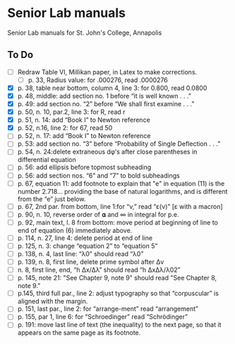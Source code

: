 # Senior Lab manuals
 Senior Lab manuals for St. John's College, Annapolis

 ## To Do
- [ ] Redraw Table VI, Millikan paper, in Latex to make corrections.
    - [ ] p. 33, Radius value: for .000276, read .0000276
- [x] p. 38, table near bottom, column 4, line 3: for 0.800, read 0.0800
- [x] p. 48, middle: add section no. 1 before “it is well known . . .”
- [x] p. 49: add section no. “2” before “We shall first examine . . .”
- [x] p. 50, n. 10, par.2, line 3: for R, read r
- [x] p. 51, n. 14: add “Book I” to Newton reference
- [x] p. 52, n.16, line 2: for 67, read 50
- [ ] p. 52, n. 17: add “Book I” to Newton reference
- [ ] p. 53: add section no. “3” before “Probability of Single Deflection . . .”
- [ ] p. 54, n. 24:delete extraneous dφ’s after close parentheses in differential equation
- [ ] p. 56: add ellipsis before topmost subheading
- [ ] p. 56: add section nos. “6” and “7” to bold subheadings
- [ ] p. 67, equation 11: add footnote to explain that "e" in equation (11) is the number 2.718... providing the base of natural logarithms, and is different from the “e” just below.
- [ ] p. 67, 2nd par. from bottom, line 1:for “ν,” read “ε(ν)” [ε with a macron]
- [ ] p. 90, n. 10, reverse order of 𝛂 and ∞ in integral for p.e.
- [ ] p. 92, main text, l. 8 from bottom: move period at beginning of line to end of equation (6) immediately above.
- [ ] p. 114, n. 27, line 4: delete period at end of line
- [ ] p. 125, n. 3: change “equation 2” to “equation 5”
- [ ] p. 138, n. 4, last line: “λ0” should read “λ0”
- [ ] p. 139, n. 8, first line, delete prime symbol after Δv
- [ ] n. 8, first line, end, “h Δx/Δλ” should read “h ΔxΔλ/λ02”
- [ ] p. 145, note 21: "See Chapter 9, note 9" should read "See Chapter 8, note 9."
- [ ] p.145, third full par., line 2: adjust typography so that “corpuscular” is aligned with the margin.
- [ ] p. 151, last par., line 2: for “arrange-ment” read “arrangement”
- [ ] p. 155, par 1, line 6: for “Schroedinger” read “Schrödinger”
- [ ] p. 191: move last line of text (the inequality) to the next page, so that it appears on the same page as its footnote.

